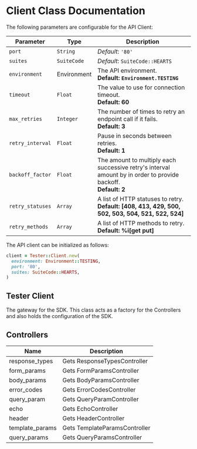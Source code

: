 
# Client Class Documentation

The following parameters are configurable for the API Client:

| Parameter | Type | Description |
|  --- | --- | --- |
| `port` | `String` | *Default*: `'80'` |
| `suites` | `SuiteCode` | *Default*: `SuiteCode::HEARTS` |
| `environment` | Environment | The API environment. <br> **Default: `Environment.TESTING`** |
| `timeout` | `Float` | The value to use for connection timeout. <br> **Default: 60** |
| `max_retries` | `Integer` | The number of times to retry an endpoint call if it fails. <br> **Default: 3** |
| `retry_interval` | `Float` | Pause in seconds between retries. <br> **Default: 1** |
| `backoff_factor` | `Float` | The amount to multiply each successive retry's interval amount by in order to provide backoff. <br> **Default: 2** |
| `retry_statuses` | `Array` | A list of HTTP statuses to retry. <br> **Default: [408, 413, 429, 500, 502, 503, 504, 521, 522, 524]** |
| `retry_methods` | `Array` | A list of HTTP methods to retry. <br> **Default: %i[get put]** |

The API client can be initialized as follows:

```ruby
client = Tester::Client.new(
  environment: Environment::TESTING,
  port: '80',
  suites: SuiteCode::HEARTS,
)
```

## Tester Client

The gateway for the SDK. This class acts as a factory for the Controllers and also holds the configuration of the SDK.

## Controllers

| Name | Description |
|  --- | --- |
| response_types | Gets ResponseTypesController |
| form_params | Gets FormParamsController |
| body_params | Gets BodyParamsController |
| error_codes | Gets ErrorCodesController |
| query_param | Gets QueryParamController |
| echo | Gets EchoController |
| header | Gets HeaderController |
| template_params | Gets TemplateParamsController |
| query_params | Gets QueryParamsController |


